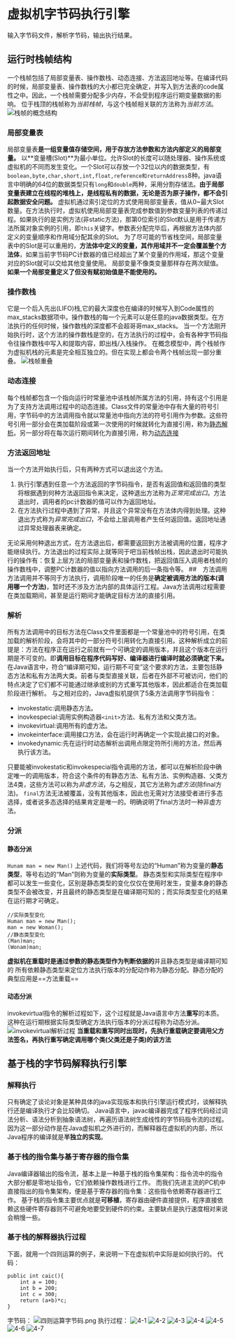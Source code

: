 # 虚拟机字节码执行引擎
输入字节码文件，解析字节码，输出执行结果。
## 运行时栈帧结构
一个栈帧包括了局部变量表、操作数栈、动态连接、方法返回地址等。在编译代码的时候，局部变量表、操作数栈的大小都已完全确定，并写入到方法表的code属性之中。因此，一个栈帧需要分配多少内存，不会受到程序运行期变量数据的影响。
位于栈顶的栈帧称为*当前栈帧*，与这个栈帧相关联的方法称为*当前方法*。
![栈帧的概念结构](img/栈帧的虚拟结构.png)
### 局部变量表
局部变量表**是一组变量值存储空间，用于存放方法参数和方法内部定义的局部变量。**
以**变量槽(Slot)**为最小单位。允许Slot的长度可以随处理器、操作系统或虚拟机的不同而发生变化。一个Slot可以存放一个32位以内的数据类型，有`boolean,byte,char,short,int,float,reference和returnAddress`8种。java语言中明确的64位的数据类型只有`long`和`double`两种，采用分割存储法。**由于局部变量表建立在线程的堆栈上，是线程私有的数据，无论是否为原子操作，都不会引起数据安全问题。**
虚拟机通过索引定位的方式使用局部变量表，值从0~最大Slot数量。在方法执行时，虚拟机使用局部变量表完成参数值到参数变量列表的传递过程。如果执行的是实例方法(非static方法)，那第0位索引的Slot默认是用于传递方法所属对象实例的引用，即`this`关键字。参数表分配完毕后，再根据方法体内部定义的变量顺序和作用域分配其余的Slot。
为了尽可能的节省栈空间，局部变量表中的Slot是可以重用的，**方法体中定义的变量，其作用域并不一定会覆盖整个方法体**，如果当前字节码PC计数器的值已经超出了某个变量的作用域，那这个变量对应的Slot就可以交给其他变量使用。
局部变量不像类变量那样存在两次赋值。**如果一个局部变量定义了但没有赋初始值是不能使用的。**
### 操作数栈
它是一个后入先出(LIFO)栈,它的最大深度也在编译的时候写入到Code属性的max_stacks数据项中。操作数栈的每一个元素可以是任意的java数据类型。在方法执行的任何时候，操作数栈的深度都不会超哥哥max_stacks。
当一个方法刚开始执行时，这个方法的操作数栈是空的，在方法执行的过程中，会有各种字节码指令往操作数栈中写入和提取内容，即出栈/入栈操作。
在概念模型中，两个栈帧作为虚拟机栈的元素是完全相互独立的。但在实现上都会令两个栈帧出现一部分重叠。
![栈帧重叠](img/栈帧重叠.png)
### 动态连接
每个栈帧都包含一个指向运行时常量池中该栈帧所属方法的引用，持有这个引用是为了支持方法调用过程中的动态连接。Class文件的常量池中存有大量的符号引用，字节码中的方法调用指令就以常量池中指向方法的符号引用作为参数。这些符号引用一部分会在类加载阶段或第一次使用的时候就转化为直接引用，称为[静态解析](#静态解析)。另一部分将在每次运行期间转化为直接引用，称为[动态连接](#动态连接)
### 方法返回地址
当一个方法开始执行后，只有两种方式可以退出这个方法。
1. 执行引擎遇到任意一个方法返回的字节码指令，是否有返回值和返回值的类型将根据遇到何种方法返回指令来决定，这种退出方法称为*正常完成出口*。方法退出时，调用者的pc计数器的值可以作为返回地址。
2. 在方法执行过程中遇到了异常，并且这个异常没有在方法体内得到处理。这种退出方式称为*异常完成出口*，不会给上层调用者产生任何返回值。返回地址通过异常处理器表来确定。

无论采用何种退出方式，在方法退出后，都需要返回到方法被调用的位置，程序才能继续执行。方法退出的过程实际上就等同于吧当前栈帧出栈，因此退出时可能执行的操作有：恢复上层方法的局部变量表和操作数栈，把返回值压入调用者栈帧的操作数栈中，调整PC计数器的值以指向方法调用的后一条指令等。
##　方法调用
方法调用并不等同于方法执行，调用阶段唯一的任务是**确定被调用方法的版本(调用哪一个方法)**，暂时还不涉及方法内部的具体运行工程。Java方法调用过程需要在类加载期间，甚至是运行期间才能确定目标方法的直接引用。
### 解析<a name="静态解析"></a>
所有方法调用中的目标方法在Class文件里面都是一个常量池中的符号引用，在类加载的解析阶段，会将其中的一部分符号引用转化为直接引用。这种解析成立的前提是：方法在程序正在运行之前就有一个可确定的调用版本，并且这个版本在运行期是不可变的。即**调用目标在程序代码写好、编译器进行编译时就必须确定下来。**
在Java语言中，符合“编译期可知，运行期不可变”这个要求的方法，主要包括静态方法和私有方法两大类。前者与类型直接关联，后者在外部不可被访问，他们的特点决定了它们都不可能通过继承或别的方式重写其他版本，因此都适合在类加载阶段进行解析。
与之相对应的，Java虚拟机提供了5条方法调用字节码指令：
- invokestatic:调用静态方法。
- inovkespecial:调用实例构造器`<init>`方法、私有方法和父类方法。
- invokevirtual:调用所有的虚方法。
- invokeinterface:调用接口方法，会在运行时再确定一个实现此接口的对象。
- invokedynamic:先在运行时动态解析出调用点限定符所引用的方法，然后再执行该方法。

只要能被invokestatic和invokespecial指令调用的方法，都可以在解析阶段中确定唯一的调用版本，符合这个条件的有静态方法、私有方法、实例构造器、父类方法4类，这些方法可以称为*非虚方法*，与之相反，其它方法称为*虚方法*(除final方法)。
`final`方法无法被覆盖，没有其他版本，因此也无需对方法接受者进行多态选择，或者说多态选择的结果肯定是唯一的。明确说明了final方法时一种非虚方法。
### 分派
#### 静态分派
`Hunam man = new Man()`
上述代码，我们将等号左边的“Human”称为变量的**静态类型**，等号右边的“Man”则称为变量的**实际类型**。
静态类型和实际类型在程序中都可以发生一些变化，区别是静态类型的变化仅仅在使用时发生，变量本身的静态类型不会被改变，并且最终的静态类型是在编译期可知的；而实际类型变化的结果在运行期才可确定。
```
//实际类型变化
Human man = new Man();
man = new Woman();
//静态类型变化
(Man)man;
(Wonam)man;
```
**虚拟机在重载时是通过参数的静态类型作为判断依据的**并且静态类型是编译期可知的
所有依赖静态类型来定位方法执行版本的分配动作称为静态分配。静态分配的典型应用是==方法重载==
#### 动态分派<a name="动态分派"></a>
invokevirtual指令的解析过程如下，这个过程就是Java语言中方法**重写**的本质。这种在运行期根据实际类型确定方法执行版本的分派过程称为动态分派。
![invokevirtual解析过程](img/invokevirtual解析过程.png)
**当重载和重写同时出现时，先执行重载确定要调用父方法签名，再执行重写确定调用哪个类(父类还是子类)的该方法**
## 基于栈的字节码解释执行引擎
### 解释执行
只有确定了谈论对象是某种具体的java实现版本和执行引擎运行模式时，谈解释执行还是编译执行才会比较确切。
Java语言中，javac编译器完成了程序代码经过词法分析、语法分析到抽象语法树，再遍历语法树生成线性的字节码指令流的过程。因为这一部分动作是在Java虚拟机之外进行的，而解释器在虚拟机的内部，所以Java程序的编译就是**半独立的实现**。
### 基于栈的指令集与基于寄存器的指令集
Java编译器输出的指令流，基本上是一种基于栈的指令集架构：指令流中的指令大部分都是零地址指令，它们依赖操作数栈进行工作。
而我们先进主流的PC机中直接指出的指令集架构，便是基于寄存器的指令集：这些指令依赖寄存器进行工作。
基于栈的指令集主要优点就是**可移植**，寄存器由硬件直接提供，程序直接依赖这些硬件寄存器则不可避免地要受到硬件的约束。主要缺点是执行速度相对来说会稍慢一些。
### 基于栈的解释器执行过程
下面，就用一个四则运算的例子，来说明一下在虚拟机中实际是如何执行的。
代码：
```
public int caic(){
	int a = 100;
	int b = 200;
	int c = 300;
	return (a+b)*c;
}
```
字节码：
![四则运算字节码.png](img/四则运算字节码.png)
执行过程：
![4-1](img/4-1.png)
![4-2](img/4-2.png)
![4-3](img/4-3.png)
![4-4](img/4-4.png)
![4-5](img/4-5.png)
![4-6](img/4-6.png)
![4-7](img/4-7.png)